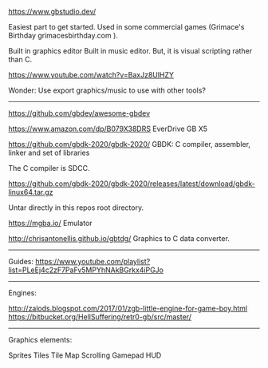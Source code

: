 https://www.gbstudio.dev/

Easiest part to get started.  Used in some commercial games (Grimace's
Birthday grimacesbirthday.com ).

Built in graphics editor
Built in music editor.
But, it is visual scripting rather than C.

https://www.youtube.com/watch?v=BaxJz8UlHZY

Wonder: Use export graphics/music to use with other tools?

----


https://github.com/gbdev/awesome-gbdev

https://www.amazon.com/dp/B079X38DRS
EverDrive GB X5

https://github.com/gbdk-2020/gbdk-2020/
GBDK: C compiler, assembler, linker and set of libraries

The C compiler is SDCC.

https://github.com/gbdk-2020/gbdk-2020/releases/latest/download/gbdk-linux64.tar.gz

Untar directly in this repos root directory.


https://mgba.io/
Emulator


http://chrisantonellis.github.io/gbtdg/
Graphics to C data converter.

-----

Guides:
https://www.youtube.com/playlist?list=PLeEj4c2zF7PaFv5MPYhNAkBGrkx4iPGJo


-----

Engines:

http://zalods.blogspot.com/2017/01/zgb-little-engine-for-game-boy.html
https://bitbucket.org/HellSuffering/retr0-gb/src/master/

-----

Graphics elements:

Sprites
Tiles
Tile Map
Scrolling
Gamepad
HUD
